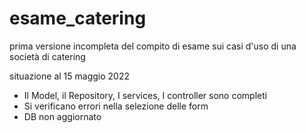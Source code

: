 # esame_catering
prima versione incompleta del compito di esame sui casi d'uso 
di una società di catering

situazione al 15 maggio 2022

- Il Model, il Repository, I services, I controller sono completi
- Si verificano errori nella selezione delle form
- DB non aggiornato

